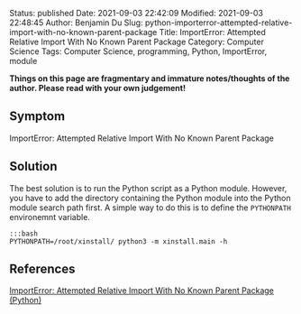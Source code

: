 Status: published
Date: 2021-09-03 22:42:09
Modified: 2021-09-03 22:48:45
Author: Benjamin Du
Slug: python-importerror-attempted-relative-import-with-no-known-parent-package
Title: ImportError: Attempted Relative Import With No Known Parent Package
Category: Computer Science
Tags: Computer Science, programming, Python, ImportError, module

**Things on this page are fragmentary and immature notes/thoughts of the author. Please read with your own judgement!**

## Symptom

ImportError: Attempted Relative Import With No Known Parent Package

## Solution

The best solution is to run the Python script as a Python module.
However,
you have to add the directory containing the Python module into the Python module search path first.
A simple way to do this is to define the `PYTHONPATH` environemnt variable.

    :::bash
    PYTHONPATH=/root/xinstall/ python3 -m xinstall.main -h

## References

[ImportError: Attempted Relative Import With No Known Parent Package (Python)](https://techwithtech.com/importerror-attempted-relative-import-with-no-known-parent-package/)
